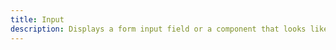 ```yaml
---
title: Input
description: Displays a form input field or a component that looks like an input field.
---
```


<DocsPage 
    :title="frontmatter.title" 
    :description="frontmatter.description"
    path="views/components/Input.md">

</DocsPage>
